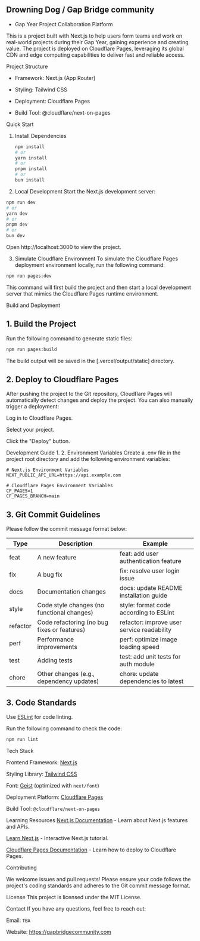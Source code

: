 Drowning Dog / Gap Bridge community
---

- Gap Year Project Collaboration Platform

This is a project built with Next.js to help users form teams and work on real-world projects during their Gap Year, 
gaining experience and creating value. The project is deployed on Cloudflare Pages, leveraging its global CDN and edge 
computing capabilities to deliver fast and reliable access.

Project Structure
- Framework: Next.js (App Router)

- Styling: Tailwind CSS

- Deployment: Cloudflare Pages

- Build Tool: @cloudflare/next-on-pages

Quick Start
1. Install Dependencies
    ```bash
    npm install
    # or
    yarn install
    # or
    pnpm install
    # or
    bun install
    ```

2. Local Development
   Start the Next.js development server:

```bash
npm run dev
# or
yarn dev
# or
pnpm dev
# or
bun dev
```
Open http://localhost:3000 to view the project.

3. Simulate Cloudflare Environment
   To simulate the Cloudflare Pages deployment environment locally, run the following command:

```bash
npm run pages:dev
```

This command will first build the project and then start a local development server that mimics the Cloudflare Pages runtime environment.

Build and Deployment


## 1. Build the Project
   Run the following command to generate static files:

```bash
npm run pages:build
```

The build output will be saved in the [.vercel/output/static] directory.

## 2. Deploy to Cloudflare Pages
   After pushing the project to the Git repository, Cloudflare Pages will automatically detect changes and deploy the 
   project. You can also manually trigger a deployment:

Log in to Cloudflare Pages.

Select your project.

Click the "Deploy" button.

Development Guide
1. 
2. Environment Variables
   Create a .env file in the project root directory and add the following environment variables:

```env
# Next.js Environment Variables
NEXT_PUBLIC_API_URL=https://api.example.com

# Cloudflare Pages Environment Variables
CF_PAGES=1
CF_PAGES_BRANCH=main
```

## 3. Git Commit Guidelines
   Please follow the commit message format below:

| Type     | Description                                 | Example                                    |
|----------|---------------------------------------------|--------------------------------------------|
| feat     | A new feature                               | feat: add user authentication feature      |
| fix      | A bug fix                                   | fix: resolve user login issue              |
| docs     | Documentation changes                       | docs: update README installation guide     |
| style    | Code style changes (no functional changes)  | style: format code according to ESLint     |
| refactor | Code refactoring (no bug fixes or features) | refactor: improve user service readability |
| perf     | Performance improvements                    | perf: optimize image loading speed         |
| test     | Adding tests                                | test: add unit tests for auth module       |
| chore    | Other changes (e.g., dependency updates)    | chore: update dependencies to latest       |


## 3. Code Standards

Use [ESLint](https://eslint.org) for code linting.


Run the following command to check the code:

```bash
npm run lint
```

Tech Stack

Frontend Framework: [Next.js](https://nextjs.org/)

Styling Library: [Tailwind CSS](https://tailwindcss.com/)

Font: [Geist](https://vercel.com/font) (optimized with `next/font`)

Deployment Platform: [Cloudflare Pages](https://pages.cloudflare.com/)

Build Tool: `@cloudflare/next-on-pages`

Learning Resources
[Next.js Documentation](https://nextjs.org/docs) - Learn about Next.js features and APIs.

[Learn Next.js](https://nextjs.org/learn) - Interactive Next.js tutorial.

[Cloudflare Pages Documentation](https://developers.cloudflare.com/pages/) - Learn how to deploy to Cloudflare Pages.

Contributing

We welcome issues and pull requests! Please ensure your code follows the project's coding standards and adheres to the 
Git commit message format.

License
This project is licensed under the MIT License.

Contact
If you have any questions, feel free to reach out:

Email: `TBA`

Website: https://gapbridgecommunity.com